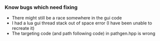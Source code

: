 ### Know bugs which need fixing

 * There might still be a race somewhere in the gui code
 * I had a lua gui thread stack out of space error (I have been unable to recreate it)
 * The targeting code (and path following code) in pathgen.hpp is wrong